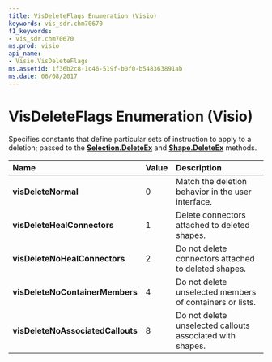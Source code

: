 ```yaml
---
title: VisDeleteFlags Enumeration (Visio)
keywords: vis_sdr.chm70670
f1_keywords:
- vis_sdr.chm70670
ms.prod: visio
api_name:
- Visio.VisDeleteFlags
ms.assetid: 1f36b2c8-1c46-519f-b0f0-b548363891ab
ms.date: 06/08/2017
---
```



# VisDeleteFlags Enumeration (Visio)

Specifies constants that define particular sets of instruction to apply to a deletion; passed to the  **[Selection.DeleteEx](Visio.Selection.DeleteEx.md)** and **[Shape.DeleteEx](Visio.Shape.DeleteEx.md)** methods.



|**Name**|**Value**|**Description**|
|:-----|:-----|:-----|
| **visDeleteNormal**|0|Match the deletion behavior in the user interface.|
| **visDeleteHealConnectors**|1|Delete connectors attached to deleted shapes.|
| **visDeleteNoHealConnectors**|2|Do not delete connectors attached to deleted shapes.|
| **visDeleteNoContainerMembers**|4|Do not delete unselected members of containers or lists.|
| **visDeleteNoAssociatedCallouts**|8|Do not delete unselected callouts associated with shapes.|

